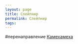 ```yaml
---
layout: page
title: Слейпнир
permalink: Слейпнир
tags: 
---
```

#перенаправление [Камехамеха](../Камехамеха)